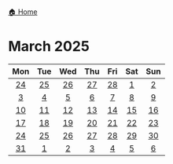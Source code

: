 [🏠 Home](../../index.md)
# March 2025

|Mon|Tue|Wed|Thu|Fri|Sat|Sun|
|:-:|:-:|:-:|:-:|:-:|:-:|:-:|
|[24](./february_24.md)|[25](./february_25.md)|[26](./february_26.md)|[27](./february_27.md)|[28](./february_28.md)|[1](./march_1.md)|[2](./march_2.md)|
|[3](./march_3.md)|[4](./march_4.md)|[5](./march_5.md)|[6](./march_6.md)|[7](./march_7.md)|[8](./march_8.md)|[9](./march_9.md)|
|[10](./march_10.md)|[11](./march_11.md)|[12](./march_12.md)|[13](./march_13.md)|[14](./march_14.md)|[15](./march_15.md)|[16](./march_16.md)|
|[17](./march_17.md)|[18](./march_18.md)|[19](./march_19.md)|[20](./march_20.md)|[21](./march_21.md)|[22](./march_22.md)|[23](./march_23.md)|
|[24](./march_24.md)|[25](./march_25.md)|[26](./march_26.md)|[27](./march_27.md)|[28](./march_28.md)|[29](./march_29.md)|[30](./march_30.md)|
|[31](./march_31.md)|[1](./april_1.md)|[2](./april_2.md)|[3](./april_3.md)|[4](./april_4.md)|[5](./april_5.md)|[6](./april_6.md)|
